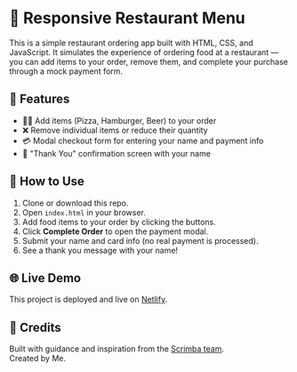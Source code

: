 # 🍔 Responsive Restaurant Menu

This is a simple restaurant ordering app built with HTML, CSS, and JavaScript. It simulates the experience of ordering food at a restaurant — you can add items to your order, remove them, and complete your purchase through a mock payment form.

## 🧾 Features

- 🧍‍♂️ Add items (Pizza, Hamburger, Beer) to your order  
- ❌ Remove individual items or reduce their quantity  
- 💳 Modal checkout form for entering your name and payment info  
- 🙏 "Thank You" confirmation screen with your name  

## 🚀 How to Use

1. Clone or download this repo.  
2. Open `index.html` in your browser.  
3. Add food items to your order by clicking the buttons.  
4. Click **Complete Order** to open the payment modal.  
5. Submit your name and card info (no real payment is processed).  
6. See a thank you message with your name!

## 🌐 Live Demo

This project is deployed and live on [Netlify](https://restaurantapp-nlc.netlify.app).

## 🙌 Credits

Built with guidance and inspiration from the [Scrimba team](https://scrimba.com).  
Created by Me.
